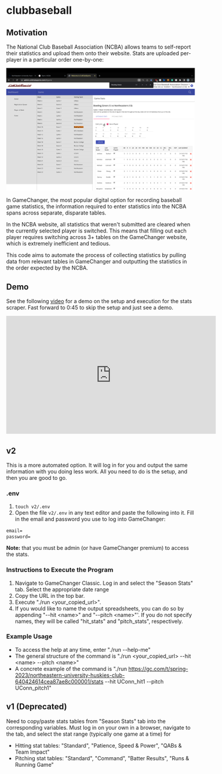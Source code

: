 # clubbaseball

## Motivation
The National Club Baseball Association (NCBA) allows teams to self-report their statistics and upload them onto their website. Stats are uploaded per-player in a particular order one-by-one:

![NCBA Hitting Stats](media/entering%20stats/NCBA/NCBA%20hitting.png)

In GameChanger, the most popular digital option for recording baseball game statistics, the information required to enter statistics into the NCBA spans across separate, disparate tables. 

In the NCBA website, all statistics that weren't submitted are cleared when the currently selected player is switched. This means that filling out each player requires switching across 3+ tables on the GameChanger website, which is extremely inefficient and tedious.

This code aims to automate the process of collecting statistics by pulling data from relevant tables in GameChanger and outputting the statistics in the order expected by the NCBA.

## Demo
See the following [video](https://youtu.be/wzqZL1Tiu7w) for a demo on the setup and execution for the stats scraper. Fast forward to 0:45 to skip the setup and just see a demo.

<iframe width="560" height="315" src="https://www.youtube.com/embed/wzqZL1Tiu7w" frameborder="0" allowfullscreen></iframe>

## v2
This is a more automated option. It will log in for you and output the same information with you doing less work. All you need to do is the setup, and then you are good to go.

### .env
1. `touch v2/.env`
2. Open the file `v2/.env` in any text editor and paste the following into it. Fill in the email and password you use to log into GameChanger:

```
email=
password=
```


**Note:** that you must be admin (or have GameChanger premium) to access the stats.

### Instructions to Execute the Program
1. Navigate to GameChanger Classic. Log in and select the "Season Stats" tab. Select the appropriate date range
2. Copy the URL in the top bar.
3. Execute "./run \<your_copied_url\>".
4. If you would like to name the output spreadsheets, you can do so by appending "--hit \<name\>" and "--pitch \<name\>"'. If you do not specify names, they will be called "hit_stats" and "pitch_stats", respectively.

### Example Usage
- To access the help at any time, enter "./run --help-me"
- The general structure of the command is "./run \<your_copied_url\> --hit \<name\> --pitch \<name\>"
- A concrete example of the command is "./run https://gc.com/t/spring-2023/northeastern-university-huskies-club-640424614cea87ae8c000001/stats --hit UConn_hit1 --pitch UConn_pitch1"


## v1 (Deprecated)
Need to copy/paste stats tables from "Season Stats" tab into the corresponding variables. Must log in on your own in a browser, navigate to the tab, and select the stat range (typically one game at a time) for 
- Hitting stat tables: "Standard", "Patience, Speed & Power", "QABs & Team Impact"
- Pitching stat tables: "Standard", "Command", "Batter Results", "Runs & Running Game"